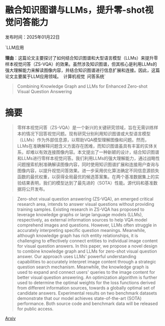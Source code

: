 # 融合知识图谱与LLMs，提升零-shot视觉问答能力

发布时间：2025年01月22日

`LLM应用

**理由**：这篇论文主要探讨了如何结合知识图谱和大型语言模型（LLMs）来提升零样本视觉问答（ZS-VQA）的效果。虽然涉及知识图谱，但其核心是利用LLMs的强大理解能力来解读图像内容，并结合知识图谱进行信息扩展和连接。因此，这篇论文主要属于LLM应用领域。` `计算机视觉` `问答系统`

> Combining Knowledge Graph and LLMs for Enhanced Zero-shot Visual Question Answering

# 摘要

> 零样本视觉问答（ZS-VQA）是一个新兴的关键研究领域，旨在无需训练样本的情况下回答视觉问题。现有研究分别利用知识图谱或大型语言模型（LLMs）作为外部信息源，以帮助VQA模型理解图像和问题。然而，LLMs在准确解释问题含义方面存在困难，而知识图谱虽具有丰富的实体关系，却难以有效连接图像内容。本文提出了一种新颖的设计，结合知识图谱和LLMs进行零样本视觉问答。我们利用LLMs的强大理解能力，通过战略性问题搜索机制准确解读图像内容，同时使用知识图谱扩展和连接用户查询与图像内容，以提升视觉问答效果。进一步采用优化算法确定不同信息源损失函数的最优权重，以获得全局最优的候选答案集。在两个基准数据集上的实验结果表明，我们的模型达到了最先进的（SOTA）性能。源代码和基准数据将公开发布。

> Zero-shot visual question answering (ZS-VQA), an emerged critical research area, intends to answer visual questions without providing training samples. Existing research in ZS-VQA has proposed to leverage knowledge graphs or large language models (LLMs), respectively, as external information sources to help VQA model comprehend images and questions. However, LLMs often struggle in accurately interpreting specific question meanings. Meanwhile, although knowledge graph has rich entity relationships, it is challenging to effectively connect entities to individual image content for visual question answers. In this paper, we propose a novel design to combine knowledge graph and LLMs for zero-shot visual question answer. Our approach uses LLMs' powerful understanding capabilities to accurately interpret image content through a strategic question search mechanism. Meanwhile, the knowledge graph is used to expand and connect users' queries to the image content for better visual question answering. An optimization algorithm is further used to determine the optimal weights for the loss functions derived from different information sources, towards a globally optimal set of candidate answers. Experimental results on two benchmark datasets demonstrate that our model achieves state-of-the-art (SOTA) performance. Both source code and benchmark data will be released for public access.

[Arxiv](https://arxiv.org/abs/2501.12697)